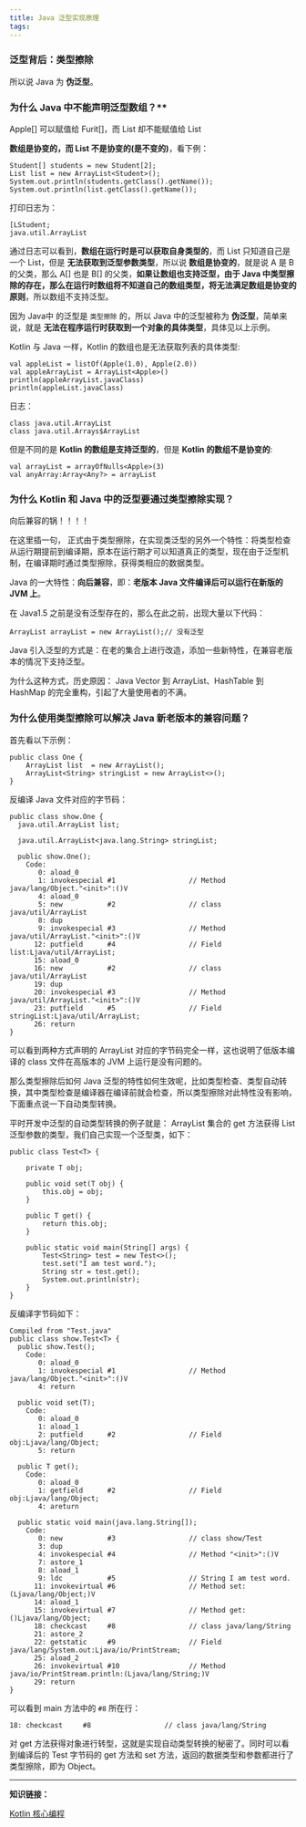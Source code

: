 ```yaml
---
title: Java 泛型实现原理
tags:
---
```


### 泛型背后：类型擦除

所以说 Java 为 **伪泛型**。

### 为什么 Java 中不能声明泛型数组？**




Apple[] 可以赋值给 Furit[]，而 List<Apple> 却不能赋值给 List<Furit>

**数组是协变的，而 List 不是协变的(是不变的)**，看下例：

```
Student[] students = new Student[2];
List list = new ArrayList<Student>();
System.out.println(students.getClass().getName());
System.out.println(list.getClass().getName());
```
打印日志为：

```
[LStudent;
java.util.ArrayList
```
通过日志可以看到，**数组在运行时是可以获取自身类型的**，而 List<Student> 只知道自己是一个 List，但是 **无法获取到泛型参数类型**，所以说 **数组是协变的**，就是说 A 是 B 的父类，那么 A[] 也是 B[] 的父类，**如果让数组也支持泛型，由于 Java 中类型擦除的存在，那么在运行时数组将不知道自己的数组类型，将无法满足数组是协变的原则**，所以数组不支持泛型。

因为 Java中 的泛型是 `类型擦除` 的，所以 Java 中的泛型被称为 **伪泛型**，简单来说，就是 **无法在程序运行时获取到一个对象的具体类型**，具体见以上示例。

Kotlin 与 Java 一样，Kotlin 的数组也是无法获取列表的具体类型:

```
val appleList = listOf(Apple(1.0), Apple(2.0))
val appleArrayList = ArrayList<Apple>()
println(appleArrayList.javaClass)
println(appleList.javaClass)
```

日志：

```
class java.util.ArrayList
class java.util.Arrays$ArrayList
```

但是不同的是 **Kotlin 的数组是支持泛型的**，但是 **Kotlin 的数组不是协变的**:

```
val arrayList = arrayOfNulls<Apple>(3)
val anyArray:Array<Any?> = arrayList
```

### 为什么 Kotlin 和 Java 中的泛型要通过类型擦除实现？

向后兼容的锅！！！！

在这里插一句， 正式由于类型擦除，在实现类泛型的另外一个特性：将类型检查从运行期提前到编译期，原本在运行期才可以知道真正的类型，现在由于泛型机制，在编译期时通过类型擦除，获得类相应的数据类型。

Java 的一大特性：**向后兼容**，即：**老版本 Java 文件编译后可以运行在新版的 JVM 上**。

在 Java1.5 之前是没有泛型存在的，那么在此之前，出现大量以下代码：

```
ArrayList arrayList = new ArrayList();// 没有泛型
```


Java 引入泛型的方式是：在老的集合上进行改造，添加一些新特性，在兼容老版本的情况下支持泛型。

为什么这种方式，历史原因： Java Vector 到 ArrayList、HashTable 到 HashMap 的完全重构，引起了大量使用者的不满。

### 为什么使用类型擦除可以解决 Java 新老版本的兼容问题？


首先看以下示例：

```
public class One {
    ArrayList list  = new ArrayList();
    ArrayList<String> stringList = new ArrayList<>();
}
```
反编译 Java 文件对应的字节码：
```
public class show.One {
  java.util.ArrayList list;

  java.util.ArrayList<java.lang.String> stringList;

  public show.One();
    Code:
       0: aload_0
       1: invokespecial #1                  // Method java/lang/Object."<init>":()V
       4: aload_0
       5: new           #2                  // class java/util/ArrayList
       8: dup
       9: invokespecial #3                  // Method java/util/ArrayList."<init>":()V
      12: putfield      #4                  // Field list:Ljava/util/ArrayList;
      15: aload_0
      16: new           #2                  // class java/util/ArrayList
      19: dup
      20: invokespecial #3                  // Method java/util/ArrayList."<init>":()V
      23: putfield      #5                  // Field stringList:Ljava/util/ArrayList;
      26: return
}
```

可以看到两种方式声明的 ArrayList 对应的字节码完全一样，这也说明了低版本编译的 class 文件在高版本的 JVM 上运行是没有问题的。

那么类型擦除后如何 Java 泛型的特性如何生效呢，比如类型检查、类型自动转换，其中类型检查是编译器在编译前就会检查，所以类型擦除对此特性没有影响，下面重点说一下自动类型转换。

平时开发中泛型的自动类型转换的例子就是： ArrayList 集合的 get 方法获得 List 泛型参数的类型，我们自己实现一个泛型类，如下：

```
public class Test<T> {

    private T obj;

    public void set(T obj) {
        this.obj = obj;
    }

    public T get() {
        return this.obj;
    }

    public static void main(String[] args) {
        Test<String> test = new Test<>();
        test.set("I am test word.");
        String str = test.get();
        System.out.println(str);
    }
}
```

反编译字节码如下：

```
Compiled from "Test.java"
public class show.Test<T> {
  public show.Test();
    Code:
       0: aload_0
       1: invokespecial #1                  // Method java/lang/Object."<init>":()V
       4: return

  public void set(T);
    Code:
       0: aload_0
       1: aload_1
       2: putfield      #2                  // Field obj:Ljava/lang/Object;
       5: return

  public T get();
    Code:
       0: aload_0
       1: getfield      #2                  // Field obj:Ljava/lang/Object;
       4: areturn

  public static void main(java.lang.String[]);
    Code:
       0: new           #3                  // class show/Test
       3: dup
       4: invokespecial #4                  // Method "<init>":()V
       7: astore_1
       8: aload_1
       9: ldc           #5                  // String I am test word.
      11: invokevirtual #6                  // Method set:(Ljava/lang/Object;)V
      14: aload_1
      15: invokevirtual #7                  // Method get:()Ljava/lang/Object;
      18: checkcast     #8                  // class java/lang/String
      21: astore_2
      22: getstatic     #9                  // Field java/lang/System.out:Ljava/io/PrintStream;
      25: aload_2
      26: invokevirtual #10                 // Method java/io/PrintStream.println:(Ljava/lang/String;)V
      29: return
}
```

可以看到 main 方法中的 `#8` 所在行：
```
18: checkcast     #8                  // class java/lang/String
```

对 get 方法获得对象进行转型，这就是实现自动类型转换的秘密了。同时可以看到编译后的 Test 字节码的 get 方法和 set 方法，返回的数据类型和参数都进行了类型擦除，即为 Object。


---

**知识链接：**

[Kotlin 核心编程]()
